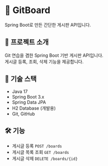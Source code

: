 # 📘 GitBoard
Spring Boot로 만든 간단한 게시판 API입니다.

## 📌 프로젝트 소개
Git 연습을 겸한 Spring Boot 기반 게시판 API입니다.  
게시글 등록, 조회, 삭제 기능을 제공합니다.

## 🚀 기술 스택
- Java 17
- Spring Boot 3.x
- Spring Data JPA
- H2 Database (개발용)
- Git, GitHub

## 🛠️ 기능
- 게시글 등록 `POST /boards`
- 게시글 목록 조회 `GET /boards`
- 게시글 삭제 `DELETE /boards/{id}`